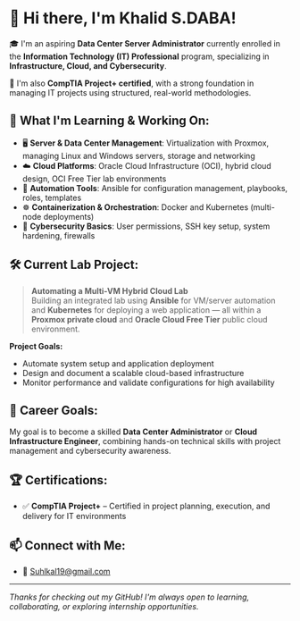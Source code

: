 # 👋 Hi there, I'm Khalid S.DABA!

🎓 I'm an aspiring **Data Center Server Administrator** currently enrolled in the **Information Technology (IT) Professional** program, specializing in **Infrastructure, Cloud, and Cybersecurity**.

🔧 I'm also **CompTIA Project+ certified**, with a strong foundation in managing IT projects using structured, real-world methodologies.

## 🧠 What I'm Learning & Working On:
- 🖥️ **Server & Data Center Management**: Virtualization with Proxmox, managing Linux and Windows servers, storage and networking
- ☁️ **Cloud Platforms**: Oracle Cloud Infrastructure (OCI), hybrid cloud design, OCI Free Tier lab environments
- 🤖 **Automation Tools**: Ansible for configuration management, playbooks, roles, templates
- ☸️ **Containerization & Orchestration**: Docker and Kubernetes (multi-node deployments)
- 🔐 **Cybersecurity Basics**: User permissions, SSH key setup, system hardening, firewalls

## 🛠️ Current Lab Project:
> **Automating a Multi-VM Hybrid Cloud Lab**  
> Building an integrated lab using **Ansible** for VM/server automation and **Kubernetes** for deploying a web application — all within a **Proxmox private cloud** and **Oracle Cloud Free Tier** public cloud environment.

**Project Goals:**
- Automate system setup and application deployment
- Design and document a scalable cloud-based infrastructure
- Monitor performance and validate configurations for high availability

## 🚀 Career Goals:
My goal is to become a skilled **Data Center Administrator** or **Cloud Infrastructure Engineer**, combining hands-on technical skills with project management and cybersecurity awareness.

## 🏆 Certifications:
- ✅ **CompTIA Project+** – Certified in project planning, execution, and delivery for IT environments

## 📫 Connect with Me:
- 📧 Suhlkal19@gmail.com

---

_Thanks for checking out my GitHub! I'm always open to learning, collaborating, or exploring internship opportunities._
